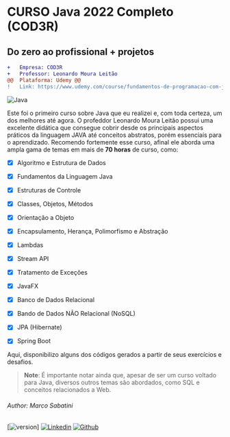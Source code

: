 # CURSO Java 2022 Completo (COD3R)
## Do zero ao profissional + projetos


```diff
+   Empresa: COD3R
+   Professor: Leonardo Moura Leitão
@@  Plataforma: Udemy @@
!   Link: https://www.udemy.com/course/fundamentos-de-programacao-com-java
```
![Java](https://img.shields.io/badge/Java-%23FFac45.svg?&style=for-the-badge&logo=java&logoColor=white&color=yellow)


Este foi o primeiro curso sobre Java que eu realizei e, com toda certeza, um dos melhores até agora.
O profeddor Leonardo Moura Leitão possui uma excelente didática que consegue cobrir desde os principais aspectos práticos da linguagem JAVA até conceitos abstratos, porém essenciais para o aprendizado.
Recomendo fortemente esse curso, afinal ele aborda uma ampla gama de temas em mais de **70 horas** de curso, como:

   - [x] Algoritmo e Estrutura de Dados
   - [x] Fundamentos da Linguagem Java
   - [x] Estruturas de Controle
   - [x] Classes, Objetos, Métodos
   - [x] Orientação a Objeto
   - [x] Encapsulamento, Herança, Polimorfismo e Abstração
   - [x] Lambdas
   - [x] Stream API
   - [x] Tratamento de Exceções
   - [x] JavaFX
   - [x] Banco de Dados Relacional
   - [x] Bando de Dados NÃO Relacional (NoSQL)
   - [x] JPA (Hibernate)
   - [x] Spring Boot
 


Aqui, disponibilizo alguns dos códigos gerados a partir de seus exercícios e desafios.


> **Note**: É importante notar ainda que, apesar de ser um curso voltado para Java, diversos outros temas são abordados, como SQL e conceitos relacionados a Web.



###### Author: Marco Sabatini
[![version](https://img.shields.io/badge/version-1.0.4-blue)]
[![Linkedin](https://img.shields.io/badge/linkedin-%230077B5.svg?&style=for-the-badge&logo=linkedin&logoColor=white)](https://www.linkedin.com/in/marcoantoniosabatini/)
[![Github](http://img.shields.io/badge/github-%231877F2.svg?&style=for-the-badge&logo=github&logoColor=white&color=black)](https://github.com/marsabatini)
